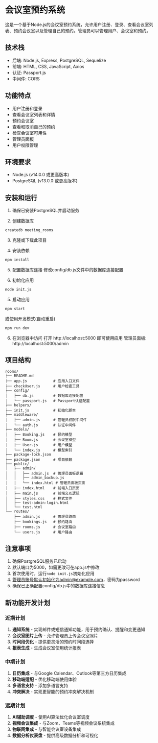 # 会议室预约系统

这是一个基于Node.js的会议室预约系统，允许用户注册、登录、查看会议室列表、预约会议室以及管理自己的预约。管理员可以管理用户、会议室和预约。

## 技术栈
- 后端: Node.js, Express, PostgreSQL, Sequelize
- 前端: HTML, CSS, JavaScript, Axios
- 认证: Passport.js
- 中间件: CORS

## 功能特点
- 用户注册和登录
- 查看会议室列表和详情
- 预约会议室
- 查看和取消自己的预约
- 检查会议室可用性
- 管理员面板
- 用户权限管理

## 环境要求
- Node.js (v14.0.0 或更高版本)
- PostgreSQL (v13.0.0 或更高版本)

## 安装和运行

1. 确保已安装PostgreSQL并启动服务

2. 创建数据库
```bash
createdb meeting_rooms
```

3. 克隆或下载此项目

4. 安装依赖
```bash
npm install
```

5. 配置数据库连接
修改config/db.js文件中的数据库连接配置

6. 初始化应用
```bash
node init.js
```

5. 启动应用
```bash
npm start
```
或使用开发模式(自动重启)
```bash
npm run dev
```

6. 在浏览器中访问
打开 http://localhost:5000 即可使用应用
管理员面板: http://localhost:5000/admin

## 项目结构
```
rooms/
├── README.md
├── app.js            # 应用入口文件
├── checkUser.js      # 用户检查工具
├── config/
│   ├── db.js         # 数据库连接配置
│   └── passport.js   # Passport认证配置
├── helpers/
├── init.js           # 初始化脚本
├── middleware/
│   ├── admin.js      # 管理员权限中间件
│   └── auth.js       # 认证中间件
├── models/
│   ├── Booking.js    # 预约模型
│   ├── Room.js       # 会议室模型
│   ├── User.js       # 用户模型
│   └── index.js      # 模型索引
├── package-lock.json
├── package.json      # 项目依赖
├── public/
│   ├── admin/
│   │   ├── admin.js  # 管理员面板逻辑
│   │   ├── admin_backup.js
│   │   └── index.html # 管理员面板页面
│   ├── index.html    # 前端入口页面
│   ├── main.js       # 前端交互逻辑
│   ├── styles.css    # 样式文件
│   ├── test-admin-login.html
│   └── test.html
└── routes/
    ├── admin.js      # 管理员路由
    ├── bookings.js   # 预约路由
    ├── rooms.js      # 会议室路由
    └── users.js      # 用户路由
```

## 注意事项
1. 确保PostgreSQL服务已启动
2. 默认端口为5000，如需更改可在app.js中修改
3. 首次使用时，运行`node init.js`初始化应用
4. 管理员账号默认初始化为admin@example.com，密码为password
5. 确保已正确配置config/db.js中的数据库连接信息

## 新功能开发计划

### 近期计划
1. **通知系统** - 实现邮件或短信通知功能，用于预约确认、提醒和变更通知
2. **会议室图片上传** - 允许管理员上传会议室照片
3. **时间段优化** - 提供更灵活的预约时间段选择
4. **报表生成** - 生成会议室使用统计报表

### 中期计划
1. **日历集成** - 与Google Calendar、Outlook等第三方日历集成
2. **移动端适配** - 优化移动端使用体验
3. **多语言支持** - 添加多语言支持
4. **冲突解决** - 实现更智能的预约冲突解决机制

### 远期计划
1. **AI辅助调度** - 使用AI算法优化会议室调度
2. **视频会议集成** - 与Zoom、Teams等视频会议系统集成
3. **物联网集成** - 与智能会议室设备集成
4. **数据分析仪表盘** - 提供高级数据分析和可视化
